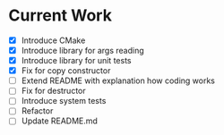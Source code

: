 # Current Work
- [x] Introduce CMake
- [x] Introduce library for args reading
- [x] Introduce library for unit tests
- [x] Fix for copy constructor
- [ ] Extend README with explanation how coding works
- [ ] Fix for destructor
- [ ] Introduce system tests
- [ ] Refactor
- [ ] Update README.md